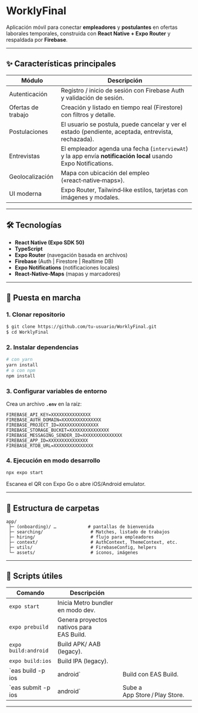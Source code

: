 # WorklyFinal

Aplicación móvil para conectar **empleadores** y **postulantes** en ofertas laborales temporales, construida con **React Native + Expo Router** y respaldada por **Firebase**.

---

## ✨ Características principales

| Módulo             | Descripción                                                                                                    |
| ------------------ | -------------------------------------------------------------------------------------------------------------- |
| Autenticación      | Registro / inicio de sesión con Firebase Auth y validación de sesión.                                          |
| Ofertas de trabajo | Creación y listado en tiempo real (Firestore) con filtros y detalle.                                           |
| Postulaciones      | El usuario se postula, puede cancelar y ver el estado (pendiente, aceptada, entrevista, rechazada).            |
| Entrevistas        | El empleador agenda una fecha (`interviewAt`) y la app envía **notificación local** usando Expo Notifications. |
| Geolocalización    | Mapa con ubicación del empleo («react‑native‑maps»).                                                           |
| UI moderna         | Expo Router, Tailwind‑like estilos, tarjetas con imágenes y modales.                                           |

---

## 🛠️ Tecnologías

* **React Native (Expo SDK 50)**
* **TypeScript**
* **Expo Router** (navegación basada en archivos)
* **Firebase** (Auth | Firestore | Realtime DB)
* **Expo Notifications** (notificaciones locales)
* **React‑Native‑Maps** (mapas y marcadores)

---

## 🚀 Puesta en marcha

### 1. Clonar repositorio

```bash
$ git clone https://github.com/tu‑usuario/WorklyFinal.git
$ cd WorklyFinal
```

### 2. Instalar dependencias

```bash
# con yarn
yarn install
# o con npm
npm install
```

### 3. Configurar variables de entorno

Crea un archivo **`.env`** en la raíz:

```env
FIREBASE_API_KEY=XXXXXXXXXXXXXXX
FIREBASE_AUTH_DOMAIN=XXXXXXXXXXXXXXX
FIREBASE_PROJECT_ID=XXXXXXXXXXXXXXX
FIREBASE_STORAGE_BUCKET=XXXXXXXXXXXXXXX
FIREBASE_MESSAGING_SENDER_ID=XXXXXXXXXXXXXXX
FIREBASE_APP_ID=XXXXXXXXXXXXXXX
FIREBASE_RTDB_URL=XXXXXXXXXXXXXXX
```


### 4. Ejecución en modo desarrollo

```bash
npx expo start
```

Escanea el QR con Expo Go o abre iOS/Android emulator.

---

## 📂 Estructura de carpetas

```
app/
 ├─ (onboarding)/ …            # pantallas de bienvenida
 ├─ searching/                  # Matches, listado de trabajos
 ├─ hiring/                     # flujo para empleadores
 ├─ context/                    # AuthContext, ThemeContext, etc.
 ├─ utils/                      # FirebaseConfig, helpers
 └─ assets/                     # íconos, imágenes
```

---

## 🧪 Scripts útiles

| Comando              | Descripción                              |                                |
| -------------------- | ---------------------------------------- | ------------------------------ |
| `expo start`         | Inicia Metro bundler en modo dev.        |                                |
| `expo prebuild`      | Genera proyectos nativos para EAS Build. |                                |
| `expo build:android` | Build APK/ AAB (legacy).                 |                                |
| `expo build:ios`     | Build IPA (legacy).                      |                                |
| \`eas build -p ios   | android\`                                | Build con EAS Build.           |
| \`eas submit -p ios  | android\`                                | Sube a App Store / Play Store. |

---

